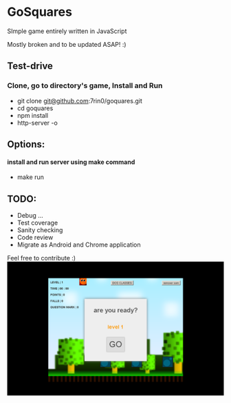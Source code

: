 # GoSquares
SImple game entirely written in JavaScript

Mostly broken and to be updated ASAP! :)

## Test-drive
### Clone, go to directory's game, Install and Run
- git clone git@github.com:7rin0/goquares.git
- cd goquares
- npm install
- http-server -o

## Options:
#### install and run server using make command
- make run

## TODO:
- Debug ...
- Test coverage
- Sanity checking
- Code review
- Migrate as Android and Chrome application


Feel free to contribute :)
![alt tag](https://raw.githubusercontent.com/7rin0/goquares/master/images/screenshot.png)
